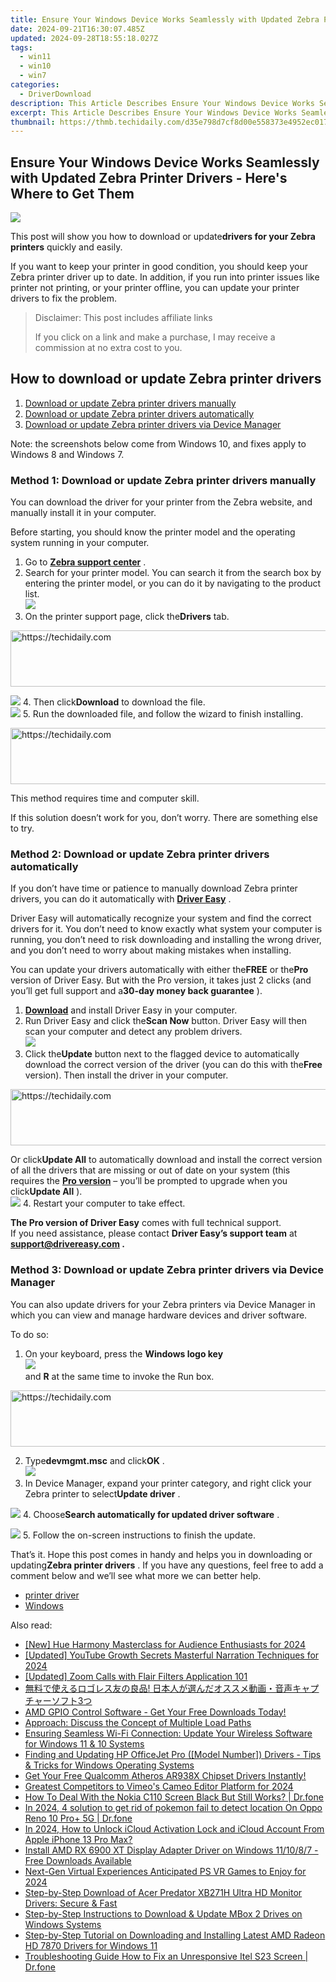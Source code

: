 ```yaml
---
title: Ensure Your Windows Device Works Seamlessly with Updated Zebra Printer Drivers - Here's Where to Get Them
date: 2024-09-21T16:30:07.485Z
updated: 2024-09-28T18:55:18.027Z
tags:
  - win11
  - win10
  - win7
categories:
  - DriverDownload
description: This Article Describes Ensure Your Windows Device Works Seamlessly with Updated Zebra Printer Drivers - Here's Where to Get Them
excerpt: This Article Describes Ensure Your Windows Device Works Seamlessly with Updated Zebra Printer Drivers - Here's Where to Get Them
thumbnail: https://thmb.techidaily.com/d35e798d7cf8d00e558373e4952ec0178aa0674db22d4cc9c0a2fcdcf78387c6.jpg
---
```


## Ensure Your Windows Device Works Seamlessly with Updated Zebra Printer Drivers - Here's Where to Get Them

![](https://images.drivereasy.com/wp-content/uploads/2018/09/img_5b9f6cbdefe12.jpg)

 This post will show you how to download or update**drivers for your Zebra printers** quickly and easily.

 If you want to keep your printer in good condition, you should keep your Zebra printer driver up to date. In addition, if you run into printer issues like printer not printing, or your printer offline, you can update your printer drivers to fix the problem.

>  Disclaimer: This post includes affiliate links
>
>  If you click on a link and make a purchase, I may receive a commission at no extra cost to you.
>

## How to download or update Zebra printer drivers

1. [Download or update Zebra printer drivers manually](https://tools.techidaily.com/drivereasy/download/)
2. [Download or update Zebra printer drivers automatically](https://tools.techidaily.com/drivereasy/download/)
3. [Download or update Zebra printer drivers via Device Manager](https://tools.techidaily.com/drivereasy/download/)

 Note: the screenshots below come from Windows 10, and fixes apply to Windows 8 and Windows 7.

### Method 1: Download or update Zebra printer drivers manually

 You can download the driver for your printer from the Zebra website, and manually install it in your computer.

 Before starting, you should know the printer model and the operating system running in your computer.

1. Go to **[Zebra support center](https://www.zebra.com/us/en/support-downloads.html)**  .
2. Search for your printer model. You can search it from the search box by entering the printer model, or you can do it by navigating to the product list.  
![](https://images.drivereasy.com/wp-content/uploads/2018/09/img_5b9f6d5aa80f5.jpg)
3. On the printer support page, click the**Drivers** tab.  

<!-- affiliate ads begin -->
<a href="https://appsumo.8odi.net/c/5597632/2151871/7443" target="_top" id="2151871">
  <img src="//a.impactradius-go.com/display-ad/7443-2151871" border="0" alt="https://techidaily.com" width="600" height="90"/>
</a>
<img height="0" width="0" src="https://appsumo.8odi.net/i/5597632/2151871/7443" style="position:absolute;visibility:hidden;" border="0" />
<!-- affiliate ads end -->

![](https://images.drivereasy.com/wp-content/uploads/2018/09/img_5b9f6d8293034.jpg)
4. Then click**Download** to download the file.  
![](https://images.drivereasy.com/wp-content/uploads/2018/09/img_5b9f6dac63bae.jpg)
5. Run the downloaded file, and follow the wizard to finish installing.

<!-- affiliate ads begin -->
<a href="https://ephamedtechinc.pxf.io/c/5597632/2137216/26400" target="_top" id="2137216">
  <img src="//a.impactradius-go.com/display-ad/26400-2137216" border="0" alt="https://techidaily.com" width="728" height="90"/>
</a>
<img height="0" width="0" src="https://ephamedtechinc.pxf.io/i/5597632/2137216/26400" style="position:absolute;visibility:hidden;" border="0" />
<!-- affiliate ads end -->

This method requires time and computer skill.

 If this solution doesn’t work for you, don’t worry. There are something else to try.

### Method 2: Download or update Zebra printer drivers automatically

 If you don’t have time or patience to manually download Zebra printer drivers, you can do it automatically with **[Driver Easy](https://tools.techidaily.com/drivereasy/download/)**  .

 Driver Easy will automatically recognize your system and find the correct drivers for it. You don’t need to know exactly what system your computer is running, you don’t need to risk downloading and installing the wrong driver, and you don’t need to worry about making mistakes when installing.

 You can update your drivers automatically with either the**FREE** or the**Pro** version of Driver Easy. But with the Pro version, it takes just 2 clicks (and you’ll get full support and a**30-day money back guarantee** ).

1. [**Download**](https://tools.techidaily.com/drivereasy/download/) and install Driver Easy in your computer.
2. Run Driver Easy and click the**Scan Now** button. Driver Easy will then scan your computer and detect any problem drivers.  
![](https://images.drivereasy.com/wp-content/uploads/2018/09/img_5b9f6f9dadd64.jpg)
3. Click the**Update** button next to the flagged device to automatically download the correct version of the driver (you can do this with the**Free** version). Then install the driver in your computer.  

<!-- affiliate ads begin -->
<a href="https://unicoeye.pxf.io/c/5597632/2134489/18498" target="_top" id="2134489">
  <img src="//a.impactradius-go.com/display-ad/18498-2134489" border="0" alt="https://techidaily.com" width="728" height="90"/>
</a>
<img height="0" width="0" src="https://unicoeye.pxf.io/i/5597632/2134489/18498" style="position:absolute;visibility:hidden;" border="0" />
<!-- affiliate ads end -->

 Or click**Update All** to automatically download and install the correct version of all the drivers that are missing or out of date on your system (this requires the **[Pro version](https://tools.techidaily.com/drivereasy/download/)**  – you’ll be prompted to upgrade when you click**Update All** ).  
![](https://images.drivereasy.com/wp-content/uploads/2018/09/img_5b9f701f932e9.jpg)
4. Restart your computer to take effect.

**The Pro version of Driver Easy** comes with full technical support.  
 If you need assistance, please contact **Driver Easy’s support team** at **[support@drivereasy.com](https://tools.techidaily.com/drivereasy/download/) .**

### Method 3: Download or update Zebra printer drivers via Device Manager

 You can also update drivers for your Zebra printers via Device Manager in which you can view and manage hardware devices and driver software.

To do so:

1. On your keyboard, press the **Windows logo key**  
**![](https://images.drivereasy.com/wp-content/uploads/2017/09/img_59b0b16974940.png)**  
 and **R**  at the same time to invoke the Run box.

<!-- affiliate ads begin -->
<a href="https://ephamedtechinc.pxf.io/c/5597632/2137202/26400" target="_top" id="2137202">
  <img src="//a.impactradius-go.com/display-ad/26400-2137202" border="0" alt="https://techidaily.com" width="728" height="90"/>
</a>
<img height="0" width="0" src="https://ephamedtechinc.pxf.io/i/5597632/2137202/26400" style="position:absolute;visibility:hidden;" border="0" />
<!-- affiliate ads end -->

2. Type**devmgmt.msc** and click**OK** .  
![](https://images.drivereasy.com/wp-content/uploads/2018/09/img_5b90cabe00ddb.png)
3. In Device Manager, expand your printer category, and right click your Zebra printer to select**Update driver** .  

![](https://images.drivereasy.com/wp-content/uploads/2018/09/img_5b90ce12a7cab.png)
4. Choose**Search automatically for updated driver software** .  

![](https://images.drivereasy.com/wp-content/uploads/2018/09/img_5b90ce3ebb24f.jpg)
5. Follow the on-screen instructions to finish the update.

 That’s it. Hope this post comes in handy and helps you in downloading or updating**Zebra printer drivers** . If you have any questions, feel free to add a comment below and we’ll see what more we can better help.

* [printer driver](https://tools.techidaily.com/drivereasy/download/)
* [Windows](https://tools.techidaily.com/drivereasy/download/)

<ins class="adsbygoogle"
     style="display:block"
     data-ad-format="autorelaxed"
     data-ad-client="ca-pub-7571918770474297"
     data-ad-slot="1223367746"></ins>

<ins class="adsbygoogle"
     style="display:block"
     data-ad-client="ca-pub-7571918770474297"
     data-ad-slot="8358498916"
     data-ad-format="auto"
     data-full-width-responsive="true"></ins>

<span class="atpl-alsoreadstyle">Also read:</span>
<div><ul>
<li><a href="https://fox-boxes.techidaily.com/new-hue-harmony-masterclass-for-audience-enthusiasts-for-2024/"><u>[New] Hue Harmony Masterclass for Audience Enthusiasts for 2024</u></a></li>
<li><a href="https://youtube-webster.techidaily.com/ed-youtube-growth-secrets-masterful-narration-techniques-for-2024/"><u>[Updated] YouTube Growth Secrets Masterful Narration Techniques for 2024</u></a></li>
<li><a href="https://remote-screen-capture.techidaily.com/updated-zoom-calls-with-flair-filters-application-101/"><u>[Updated] Zoom Calls with Flair Filters Application 101</u></a></li>
<li><a href="https://solve-helper.techidaily.com/1726028194231-3/"><u>無料で使えるロゴレス友の良品! 日本人が選んだオススメ動画・音声キャプチャーソフト3つ</u></a></li>
<li><a href="https://hardware-updates.techidaily.com/amd-gpio-control-software-get-your-free-downloads-today/"><u>AMD GPIO Control Software - Get Your Free Downloads Today!</u></a></li>
<li><a href="https://hardware-updates.techidaily.com/1722966116598-approach-discuss-the-concept-of-multiple-load-paths/"><u>Approach: Discuss the Concept of Multiple Load Paths</u></a></li>
<li><a href="https://hardware-updates.techidaily.com/ensuring-seamless-wi-fi-connection-update-your-wireless-software-for-windows-11-and-10-systems/"><u>Ensuring Seamless Wi-Fi Connection: Update Your Wireless Software for Windows 11 & 10 Systems</u></a></li>
<li><a href="https://hardware-updates.techidaily.com/finding-and-updating-hp-officejet-pro-model-number-drivers-tips-and-tricks-for-windows-operating-systems/"><u>Finding and Updating HP OfficeJet Pro ([Model Number]) Drivers - Tips & Tricks for Windows Operating Systems</u></a></li>
<li><a href="https://hardware-updates.techidaily.com/get-your-free-qualcomm-atheros-ar938x-chipset-drivers-instantly/"><u>Get Your Free Qualcomm Atheros AR938X Chipset Drivers Instantly!</u></a></li>
<li><a href="https://vimeo-videos.techidaily.com/greatest-competitors-to-vimeos-cameo-editor-platform-for-2024/"><u>Greatest Competitors to Vimeo's Cameo Editor Platform for 2024</u></a></li>
<li><a href="https://change-location.techidaily.com/how-to-deal-with-the-nokia-c110-screen-black-but-still-works-drfone-by-drfone-fix-android-problems-fix-android-problems/"><u>How To Deal With the Nokia C110 Screen Black But Still Works? | Dr.fone</u></a></li>
<li><a href="https://android-pokemon-go.techidaily.com/in-2024-4-solution-to-get-rid-of-pokemon-fail-to-detect-location-on-oppo-reno-10-proplus-5g-drfone-by-drfone-virtual-android/"><u>In 2024, 4 solution to get rid of pokemon fail to detect location On Oppo Reno 10 Pro+ 5G | Dr.fone</u></a></li>
<li><a href="https://activate-lock.techidaily.com/in-2024-how-to-unlock-icloud-activation-lock-and-icloud-account-from-apple-iphone-13-pro-max-by-drfone-ios/"><u>In 2024, How to Unlock iCloud Activation Lock and iCloud Account From Apple iPhone 13 Pro Max?</u></a></li>
<li><a href="https://hardware-updates.techidaily.com/install-amd-rx-6900-xt-display-adapter-driver-on-windows-111087-free-downloads-available/"><u>Install AMD RX 6900 XT Display Adapter Driver on Windows 11/10/8/7 - Free Downloads Available</u></a></li>
<li><a href="https://extra-skills.techidaily.com/next-gen-virtual-experiences-anticipated-ps-vr-games-to-enjoy-for-2024/"><u>Next-Gen Virtual Experiences Anticipated PS VR Games to Enjoy for 2024</u></a></li>
<li><a href="https://hardware-updates.techidaily.com/step-by-step-download-of-acer-predator-xb271h-ultra-hd-monitor-drivers-secure-and-fast/"><u>Step-by-Step Download of Acer Predator XB271H Ultra HD Monitor Drivers: Secure & Fast</u></a></li>
<li><a href="https://hardware-updates.techidaily.com/step-by-step-instructions-to-download-and-update-mbox-2-drives-on-windows-systems/"><u>Step-by-Step Instructions to Download & Update MBox 2 Drives on Windows Systems</u></a></li>
<li><a href="https://hardware-updates.techidaily.com/step-by-step-tutorial-on-downloading-and-installing-latest-amd-radeon-hd-7870-drivers-for-windows-11/"><u>Step-by-Step Tutorial on Downloading and Installing Latest AMD Radeon HD 7870 Drivers for Windows 11</u></a></li>
<li><a href="https://howto.techidaily.com/troubleshooting-guide-how-to-fix-an-unresponsive-itel-s23-screen-drfone-by-drfone-fix-android-problems-fix-android-problems/"><u>Troubleshooting Guide How to Fix an Unresponsive Itel S23 Screen | Dr.fone</u></a></li>
</ul></div>

